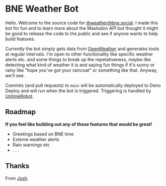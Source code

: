 # BNE Weather Bot

Hello. Welcome to the source code for [@weather@bne.social](https://bne.social/@weather). I made this bot for fun and to learn more about the Mastodon API but thought it might be good to release the code to the public and see if anyone wants to help build features.

Currently the bot simply gets data from [OpenWeather](https://openweathermap.org/) and generates toots at regular intervals. I'm open to other functionality like specific weather alerts etc. and some things to break up the repetativeness, maybe like detecting what kind of weather it is and saying fun things if it's sunny or rainy like "hope you've got your raincoat" or something like that. Anyway, we'll see.

Commits (and pull requests) to `main` will be automatically deployed to Deno Deploy and will run when the bot is triggered. Triggering is handled by [UptimeRobot](https://uptimerobot.com/).

## Roadmap

**If you feel like building out any of these features that would be great!**

* Greetings based on BNE time
* Exteme weather alerts
* Rain warnings etc
* . . .

## Thanks

From [Josh](https://bne.social/@phocks).
